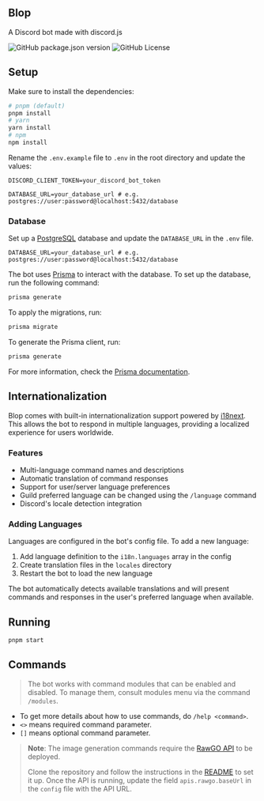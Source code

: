 ## Blop
A Discord bot made with discord.js

![GitHub package.json version](https://img.shields.io/github/package-json/v/dankerow/blop)
![GitHub License](https://img.shields.io/github/license/dankerow/blop)


## Setup

Make sure to install the dependencies:

```bash
# pnpm (default)
pnpm install
# yarn
yarn install
# npm
npm install
```

Rename the `.env.example` file to `.env` in the root directory and update the values:

```env
DISCORD_CLIENT_TOKEN=your_discord_bot_token

DATABASE_URL=your_database_url # e.g. postgres://user:password@localhost:5432/database
```

### Database

Set up a [PostgreSQL](https://www.postgresql.org/) database and update the `DATABASE_URL` in the `.env` file.

```env
DATABASE_URL=your_database_url # e.g. postgres://user:password@localhost:5432/database
```

The bot uses [Prisma](https://www.prisma.io/) to interact with the database. To set up the database, run the following command:

```bash
prisma generate
```

To apply the migrations, run:

```bash
prisma migrate
```

To generate the Prisma client, run:

```bash
prisma generate
```

For more information, check the [Prisma documentation](https://www.prisma.io/docs/).

## Internationalization

Blop comes with built-in internationalization support powered by [i18next](https://www.i18next.com/). This allows the bot to respond in multiple languages, providing a localized experience for users worldwide.

### Features

- Multi-language command names and descriptions
- Automatic translation of command responses
- Support for user/server language preferences
- Guild preferred language can be changed using the `/language` command
- Discord's locale detection integration

### Adding Languages

Languages are configured in the bot's config file. To add a new language:

1. Add language definition to the `i18n.languages` array in the config
2. Create translation files in the `locales` directory
3. Restart the bot to load the new language

The bot automatically detects available translations and will present commands and responses in the user's preferred language when available.

## Running

```bash
pnpm start
```

## Commands

> The bot works with command modules that can be enabled and disabled. To manage them, consult modules menu via the command `/modules`.

*   To get more details about how to use commands, do `/help <command>`.
*   `<>` means required command parameter.
*   `[]` means optional command parameter.

> **Note**: The image generation commands require the [RawGO API](https://github.com/dankerow/rawgo-api) to be deployed.
> 
> Clone the repository and follow the instructions in the [README](https://github.com/dankerow/rawgo-api/blob/main/README.md) to set it up.
> Once the API is running, update the field `apis.rawgo.baseUrl` in the `config` file with the API URL.
